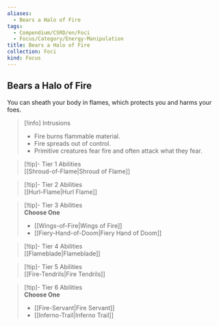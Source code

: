 ```yaml
---
aliases:
  - Bears a Halo of Fire
tags:
  - Compendium/CSRD/en/Foci
  - Focus/Category/Energy-Manipulation
title: Bears a Halo of Fire
collection: Foci
kind: Focus
---
```

## Bears a Halo of Fire  
You can sheath your body in flames, which protects you and harms your foes.  

>[!info] Intrusions  
>- Fire burns flammable material.  
>- Fire spreads out of control.  
>- Primitive creatures fear fire and often attack what they fear.  


>[!tip]- Tier 1 Abilities  
> [[Shroud-of-Flame|Shroud of Flame]]  


>[!tip]- Tier 2 Abilities  
> [[Hurl-Flame|Hurl Flame]]  


>[!tip]- Tier 3 Abilities  
> **Choose One**  
>- [[Wings-of-Fire|Wings of Fire]]  
>- [[Fiery-Hand-of-Doom|Fiery Hand of Doom]]  


>[!tip]- Tier 4 Abilities  
> [[Flameblade|Flameblade]]  


>[!tip]- Tier 5 Abilities  
> [[Fire-Tendrils|Fire Tendrils]]  


>[!tip]- Tier 6 Abilities  
> **Choose One**  
>- [[Fire-Servant|Fire Servant]]  
>- [[Inferno-Trail|Inferno Trail]]